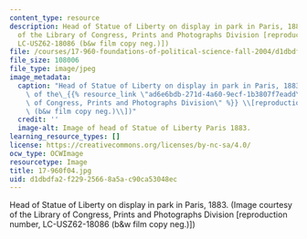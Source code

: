 ```yaml
---
content_type: resource
description: Head of Statue of Liberty on display in park in Paris, 1883. (Image courtesy
  of the Library of Congress, Prints and Photographs Division [reproduction number,
  LC-USZ62-18086 (b&w film copy neg.)])
file: /courses/17-960-foundations-of-political-science-fall-2004/d1dbdfa2f22925668a5ac90ca53048ec_17-960f04.jpg
file_size: 108006
file_type: image/jpeg
image_metadata:
  caption: "Head of Statue of Liberty on display in park in Paris, 1883. (Image courtesy\
    \ of the\_{{% resource_link \"ad6e6bdb-271d-4a60-9ecf-1b3807f7eadd\" \"Library\
    \ of Congress, Prints and Photographs Division\" %}} \\[reproduction number, LC-USZ62-18086\
    \ (b&w film copy neg.)\\])"
  credit: ''
  image-alt: Image of head of Statue of Liberty Paris 1883.
learning_resource_types: []
license: https://creativecommons.org/licenses/by-nc-sa/4.0/
ocw_type: OCWImage
resourcetype: Image
title: 17-960f04.jpg
uid: d1dbdfa2-f229-2566-8a5a-c90ca53048ec
---
```

Head of Statue of Liberty on display in park in Paris, 1883. (Image courtesy of the Library of Congress, Prints and Photographs Division [reproduction number, LC-USZ62-18086 (b&w film copy neg.)])